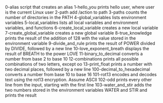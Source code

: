 0-alias  script that creates an alias
1-hello_you prints hello user, where user is the current Linux user
2-path add /action to path
3-paths counts the number of directories in the PATH
4-global_variables lists environment variables
5-local_variables lists all local variables and environment variables, and functions
6-create_local_variable creates a new local variable
7-create_global_variable creates a new global variable
8-true_knowledge prints the result of the addition of 128 with the value stored in the environment variable
9-divide_and_rule  prints the result of POWER divided by DIVIDE, followed by a new line
10-love_exponent_breath displays the result of BREATH to the power LOVE
11-binary_to_decimal converts a number from base 2 to base 10
12-combinations prints all possible combinations of two letters, except oo
13-print_float prints a number with two decimal places, followed by a new line
100-decimal_to_hexadecimal converts a number from base 10 to base 16
101-rot13 encodes and decodes text using the rot13 encryption. Assume ASCII
102-odd prints every other line from the input, starting with the first line
103-water_and_stir adds the two numbers stored in the environment variables WATER and STIR and prints the result
